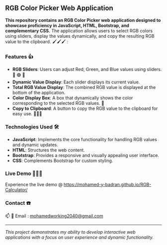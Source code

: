 ## RGB Color Picker Web Application

**This repository contains an RGB Color Picker web application designed to showcase proficiency in JavaScript, HTML, Bootstrap, and complementary CSS.**
The application allows users to select RGB colors using sliders, display the values dynamically, and copy the resulting RGB value to the clipboard. 🖌️🖌️🖌️ :

### Features 👍

- **RGB Sliders**: Users can adjust Red, Green, and Blue values using sliders. 🔴 🟢 🔵
- **Dynamic Value Display**: Each slider displays its current value. 
- **Total RGB Value Display**: The combined RGB value is displayed at the bottom of the application.
- **Color Display Box**: A box that dynamically shows the color corresponding to the selected RGB values. 🔲
- **Copy to Clipboard**: A button to copy the RGB value to the clipboard for easy use. 💾💾💾


### Technologies Used 🛠️

- **JavaScript**: Implements the core functionality for handling RGB values and dynamic updates.
- **HTML**: Structures the web content.
- **Bootstrap**: Provides a responsive and visually appealing user interface.
- **CSS**: Complements Bootstrap for custom styling.

### Live Demo 🎦🎦🎦

Experience the live demo @ https://mohamed-y-badran.github.io/RGB-Calculator/

### Contact ☎️

📫 📧 Email : mohamedworking2040@gmail.com

---

*This project demonstrates my ability to develop interactive web applications with a focus on user experience and dynamic functionality.*

